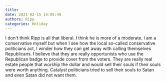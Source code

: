 ```yaml
---
title: 
date: 2021-02-15 14:05:49
authors: Ripp
categories: Holiday
---
```


 I don't think Ripp is all that liberal.  I think he is more of a moderate.  I am a conservative myself but when I see how the local so-called conservative politicians act, I winder how they can get away with calling themselves Republicans.
I believe that they are really opportunists who use the Republican badge to provide cover from the voters.  They are really real estate people that worship the dollar and would sell their souls if their souls were worth anything.  Catalyst politicians tried to sell their souls to Satan and even Satan did not want them.